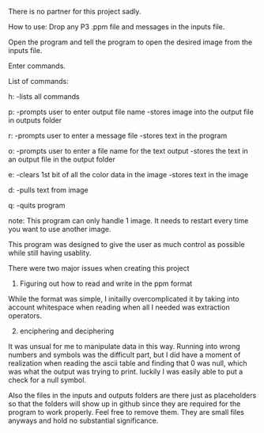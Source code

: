 There is no partner for this project sadly.

How to use:
Drop any P3 .ppm file and messages in the inputs file.

Open the program and tell the program to open the desired image from the inputs file.

Enter commands.

List of commands:

h: -lists all commands

p: -prompts user to enter output file name
   -stores image into the output file in outputs folder
   
r: -prompts user to enter a message file
   -stores text in the program

o: -prompts user to enter a file name for the text output
   -stores the text in an output file in the output folder

e: -clears 1st bit of all the color data in the image
   -stores text in the image

d: -pulls text from image

q: -quits program

   note: This program can only handle 1 image. It needs to restart every time you want to use another image.

This program was designed to give the user as much control as possible while still having usablity.

There were two major issues when creating this project

1. Figuring out how to read and write in the ppm format

While the format was simple, I initailly overcomplicated it by taking into account whitespace when reading when all I needed was extraction operators.

2. enciphering and deciphering

It was unsual for me to manipulate data in this way. Running into wrong numbers and symbols was the difficult part, but I did have a moment of realization when reading the
ascii table and finding that 0 was null, which was what the output was trying to print. luckily I was easily able to put a check for a null symbol.

Also the files in the inputs and outputs folders are there just as placeholders so that the folders will show up in github since they are required for the program to work
properly. Feel free to remove them. They are small files anyways and hold no substantial significance.